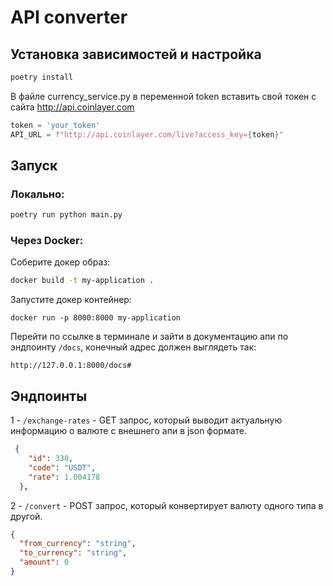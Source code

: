# API converter
## Установка зависимостей и настройка

```bash
poetry install
```

В файле currency_service.py в переменной token вставить свой токен с сайта http://api.coinlayer.com

```python
token = 'your_token'
API_URL = f"http://api.coinlayer.com/live?access_key={token}"
```

## Запуск

### Локально: 

```bash
poetry run python main.py
```

### Через Docker:

Соберите докер образ:

```bash
docker build -t my-application .
```

Запустите докер контейнер:

```
docker run -p 8000:8000 my-application
```

Перейти по ссылке в терминале и зайти в документацию апи по эндпоинту `/docs`, конечный адрес должен выглядеть так:

`http://127.0.0.1:8000/docs#`

## Эндпоинты

1 - `/exchange-rates` - GET запрос, который выводит актуальную информацию о валюте с внешнего апи в json формате.


```json
 {
    "id": 330,
    "code": "USDT",
    "rate": 1.004178
  },
```  

2 - `/convert` - POST запрос, который конвертирует валюту одного типа в другой.

```json
{
  "from_currency": "string",
  "to_currency": "string",
  "amount": 0
}
```
